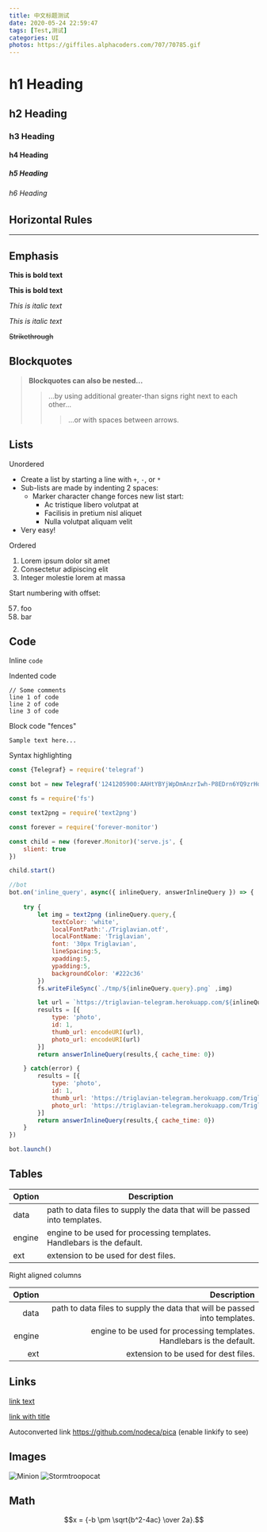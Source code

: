 ```yaml
---
title: 中文标题测试
date: 2020-05-24 22:59:47
tags: [Test,测试]
categories: UI
photos: https://giffiles.alphacoders.com/707/70785.gif
---
```


# h1 Heading
## h2 Heading
### h3 Heading
#### h4 Heading
##### h5 Heading
###### h6 Heading


## Horizontal Rules

___


## Emphasis

**This is bold text**

__This is bold text__

*This is italic text*

_This is italic text_

~~Strikethrough~~


## Blockquotes


> **Blockquotes can also be nested...**
>> ...by using additional greater-than signs right next to each other...
> > > ...or with spaces between arrows.


## Lists

Unordered

+ Create a list by starting a line with `+`, `-`, or `*`
+ Sub-lists are made by indenting 2 spaces:
  - Marker character change forces new list start:
    * Ac tristique libero volutpat at
    + Facilisis in pretium nisl aliquet
    - Nulla volutpat aliquam velit
+ Very easy!

Ordered

1. Lorem ipsum dolor sit amet
2. Consectetur adipiscing elit
3. Integer molestie lorem at massa


Start numbering with offset:

57. foo
1. bar


## Code

Inline `code`

Indented code

    // Some comments
    line 1 of code
    line 2 of code
    line 3 of code


Block code "fences"

```
Sample text here...
```

Syntax highlighting

``` js
const {Telegraf} = require('telegraf')

const bot = new Telegraf('1241205900:AAHtYBYjWpDmAnzrIwh-P8EDrn6YQ9zrHqM')

const fs = require('fs')

const text2png = require('text2png')

const forever = require('forever-monitor')

const child = new (forever.Monitor)('serve.js', {
	slient: true
})

child.start()

//bot
bot.on('inline_query', async({ inlineQuery, answerInlineQuery }) => {
	
	try {
		let img = text2png (inlineQuery.query,{
			textColor: 'white',
			localFontPath:'./Triglavian.otf', 
			localFontName: 'Triglavian',
			font: '30px Triglavian', 
			lineSpacing:5, 
			xpadding:5, 
			ypadding:5, 
			backgroundColor: '#222c36'
		})
		fs.writeFileSync(`./tmp/${inlineQuery.query}.png` ,img)

		let url = `https://triglavian-telegram.herokuapp.com/${inlineQuery.query}.png`
		results = [{
			type: 'photo',
			id: 1,
			thumb_url: encodeURI(url),
			photo_url: encodeURI(url)
		}]
		return answerInlineQuery(results,{ cache_time: 0})

	} catch(error) {
		results = [{
			type: 'photo',
			id: 1,
			thumb_url: 'https://triglavian-telegram.herokuapp.com/Triglavian.png',
			photo_url: 'https://triglavian-telegram.herokuapp.com/Triglavian.png'
		}]
		return answerInlineQuery(results,{ cache_time: 0})
	}	
})

bot.launch()
```

## Tables

| Option | Description |
| ------ | ----------- |
| data   | path to data files to supply the data that will be passed into templates. |
| engine | engine to be used for processing templates. Handlebars is the default. |
| ext    | extension to be used for dest files. |

Right aligned columns

| Option | Description |
| ------:| -----------:|
| data   | path to data files to supply the data that will be passed into templates. |
| engine | engine to be used for processing templates. Handlebars is the default. |
| ext    | extension to be used for dest files. |


## Links

[link text](http://dev.nodeca.com)

[link with title](http://nodeca.github.io/pica/demo/ "title text!")

Autoconverted link https://github.com/nodeca/pica (enable linkify to see)


## Images

![Minion](https://octodex.github.com/images/minion.png)
![Stormtroopocat](https://octodex.github.com/images/stormtroopocat.jpg "The Stormtroopocat")

## Math

$$x = {-b \pm \sqrt{b^2-4ac} \over 2a}.$$





